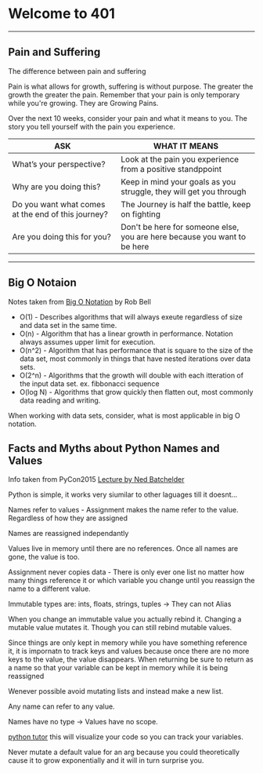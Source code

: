 
# Welcome to 401

---

## Pain and Suffering

The difference between pain and suffering

Pain is what allows for growth, suffering is without purpose. The greater the growth the greater the pain. Remember that your pain is only temporary while you're growing. They are Growing Pains.

Over the next 10 weeks, consider your pain and what it means to you. The story you tell yourself with the pain you experience.

|ASK|WHAT IT MEANS|
---|---|
|What’s your perspective?| Look at the pain you experience from a positive standppoint|
|Why are you doing this?| Keep in mind your goals as you struggle, they will get you through|
|Do you want what comes at the end of this journey?| The Journey is half the battle, keep on fighting|
|Are you doing this for you?|Don't be here for someone else, you are here because you want to be here|

---

## Big O Notaion

Notes taken from [Big O Notation](https://rob-bell.net/2009/06/a-beginners-guide-to-big-o-notation) by Rob Bell

- O(1) - Describes algorithms that will always exeute regardless of size and data set in the same time.
- O(n) - Algorithm that has a linear growth in performance. Notation always assumes upper limit for execution.
- O(n^2) - Algorithm that has performance that is square to the size of the data set, most commonly in things that have nested iterations over data sets.
- O(2^n) - Algorithms that the growth will double with each itteration of the input data set. ex. fibbonacci sequence
- O(log N) - Algorithms that grow quickly then flatten out, most commonly data reading and writing.

When working with data sets, consider, what is most applicable in big O notation.

## Facts and Myths about Python Names and Values

Info taken from PyCon2015 [Lecture by Ned Batchelder](https://www.youtube.com/watch?v=_AEJHKGk9ns)

Python is simple, it works very siumilar to other laguages till it doesnt...

Names refer to values - Assignment makes the name refer to the value. Regardless of how they are assigned

Names are reassigned independantly

Values live in memory until there are no references. Once all names are gone, the value is too.

Assignment never copies data - There is only ever one list no matter how many things reference it or which variable you change until you reassign the name to a different value.

Immutable types are: ints, floats, strings, tuples -> They can not Alias

When you change an immutable value you actually rebind it. Changing a mutable value mutates it. Though you can still rebind mutable values.

Since things are only kept in memory while you have something reference it, it is impornatn to track keys and values because once there are no more keys to the value, the value disappears. When returning be sure to return as a name so that your variable can be kept in memory while it is being reassigned

Wenever possible avoid mutating lists and instead make a new list.

Any name can refer to any value.

Names have no type -> Values have no scope.

[python tutor](https://pythontutor.com/) this will visualize your code so you can track your variables.

Never mutate a default value for an arg because you could theoretically cause it to grow exponentially and it will in turn surprise you.
